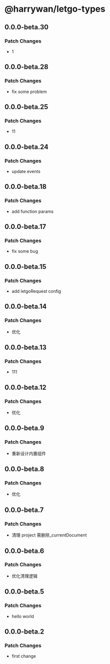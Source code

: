 # @harrywan/letgo-types

## 0.0.0-beta.30

### Patch Changes

- 1

## 0.0.0-beta.28

### Patch Changes

- fix some problem

## 0.0.0-beta.25

### Patch Changes

- 11

## 0.0.0-beta.24

### Patch Changes

- update events

## 0.0.0-beta.18

### Patch Changes

- add function params

## 0.0.0-beta.17

### Patch Changes

- fix some bug

## 0.0.0-beta.15

### Patch Changes

- add letgoRequest config

## 0.0.0-beta.14

### Patch Changes

- 优化

## 0.0.0-beta.13

### Patch Changes

- 111

## 0.0.0-beta.12

### Patch Changes

- 优化

## 0.0.0-beta.9

### Patch Changes

- 重新设计内置组件

## 0.0.0-beta.8

### Patch Changes

- 优化

## 0.0.0-beta.7

### Patch Changes

- 清理 project 需删除\_currentDocument

## 0.0.0-beta.6

### Patch Changes

- 优化清理逻辑

## 0.0.0-beta.5

### Patch Changes

- hello world

## 0.0.0-beta.2

### Patch Changes

- first change
